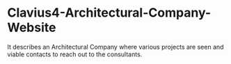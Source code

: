 # Clavius4-Architectural-Company-Website
It describes an Architectural Company where various projects are seen and viable contacts to reach out to the consultants.
